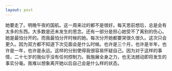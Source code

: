 ```yaml
---
layout: post
---
```


她要走了。明晚午夜的国航。这一周来过的都不是很好。每天思前想后，总是会有太多的东西。大多数是还未发生的思念。还有一部分是担心她受不了离别的伤心。她是最怕分开的。而我最怕分开时候的她。每次分开她都要哭很久很久。这次只会更久。因为双方都不知道下次见面会是什么时候。也许是三个月，也许是半年，也许是一年，也许是永远。这样的分别使得我很容易怀疑自己。因为对于这样的事情，二十七岁的我似乎没有任何控制力。我施展全身之力，也无法撼动即将发生的事实分毫。我难以想象离开她以后自己会是什么样的状态。
